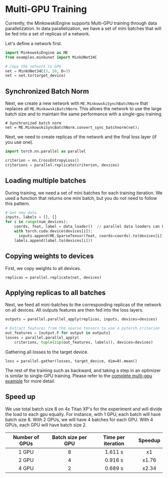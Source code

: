 Multi-GPU Training
==================

Currently, the MinkowskiEngine supports Multi-GPU training through data parallelization. In data parallelization, we have a set of mini batches that will be fed into a set of replicas of a network.

Let's define a network first.

```python
import MinkowskiEngine as ME
from examples.minkunet import MinkUNet34C

# Copy the network to GPU
net = MinkUNet34C(3, 20, D=3)
net = net.to(target_device)
```

Synchronized Batch Norm
-----------------------

Next, we create a new network with `ME.MinkowskiSynchBatchNorm` that replaces all `ME.MinkowskiBatchNorm`. This allows the network to use the large batch size and to maintain the same performance with a single-gpu training.

```
# Synchronized batch norm
net = ME.MinkowskiSyncBatchNorm.convert_sync_batchnorm(net);
```

Next, we need to create replicas of the network and the final loss layer (if you use one).

```python
import torch.nn.parallel as parallel

criterion = nn.CrossEntropyLoss()
criterions = parallel.replicate(criterion, devices)
```

Loading multiple batches
------------------------

During training, we need a set of mini batches for each training iteration. We used a function that returns one mini batch, but you do not need to follow this pattern.

```python
# Get new data
inputs, labels = [], []
for i in range(num_devices):
    coords, feat, label = data_loader()  // parallel data loaders can be used
    with torch.cuda.device(devices[i]):
      inputs.append(ME.SparseTensor(feat, coords=coords).to(devices[i]))
    labels.append(label.to(devices[i]))
```

Copying weights to devices
--------------------------

First, we copy weights to all devices.

```
replicas = parallel.replicate(net, devices)
```

Applying replicas to all batches
--------------------------------

Next, we feed all mini-batches to the corresponding replicas of the network on all devices. All outputs features are then fed into the loss layers.

```python
outputs = parallel.parallel_apply(replicas, inputs, devices=devices)

# Extract features from the sparse tensors to use a pytorch criterion
out_features = [output.F for output in outputs]
losses = parallel.parallel_apply(
    criterions, tuple(zip(out_features, labels)), devices=devices)
```

Gathering all losses to the target device.

```
loss = parallel.gather(losses, target_device, dim=0).mean()
```

The rest of the training such as backward, and taking a step in an optimizer is similar to single-GPU training. Please refer to the [complete multi-gpu example](https://github.com/StanfordVL/MinkowskiEngine/blob/master/examples/multigpu.py) for more detail.


Speed up
--------

We use total batch size 8 on 4x Titan XP's for the experiment and will divide the load to each gpu equally. For instance, with 1 GPU, each batch will have batch size 8. With 2 GPUs, we will have 4 batches for each GPU. With 4 GPUs, each GPU will have batch size 2.


| Number of GPUs | Batch size per GPU | Time per iteration | Speedup |
|:--------------:|:------------------:|:------------------:|:-------:|
| 1 GPU          | 8                  | 1.611 s            | x1      |
| 2 GPU          | 4                  | 0.916 s            | x1.76   |
| 4 GPU          | 2                  | 0.689 s            | x2.34   |
